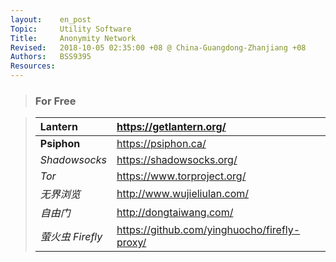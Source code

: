 ```yaml
---
layout:    en_post
Topic:     Utility Software
Title:     Anonymity Network
Revised:   2018-10-05 02:35:00 +08 @ China-Guangdong-Zhanjiang +08
Authors:   BSS9395
Resources:
---
```


> ### For Free

> | **Lantern**      | <https://getlantern.org/>                      |
> | :--------------- | :--------------------------------------------- |
> | **Psiphon**      | <https://psiphon.ca/>                          |
> | *Shadowsocks*    | <https://shadowsocks.org/>                     |
> | *Tor*            | <https://www.torproject.org/>                  |
> | *无界浏览*       | <http://www.wujieliulan.com/>                  |
> | *自由门*         | <http://dongtaiwang.com/>                      |
> | *萤火虫 Firefly* | <https://github.com/yinghuocho/firefly-proxy/> |
